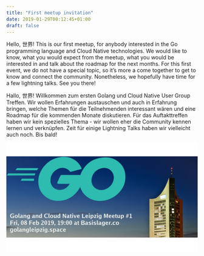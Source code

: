 ```yaml
---
title: "First meetup invitation"
date: 2019-01-29T00:12:45+01:00
draft: false
---
```


Hello, 世界! This is our first meetup, for anybody interested in the Go
programming language and Cloud Native technologies. We would like to know, what
you would expect from the meetup, what you would be interested in and talk
about the roadmap for the next months. For this first event, we do not have a
special topic, so it’s more a come together to get to know and connect the
community. Nonetheless, we hopefully have time for a few lightning talks. See
you there!

Hallo, 世界! Willkommen zum ersten Golang und Cloud Native User Group Treffen.
Wir wollen Erfahrungen austauschen und auch in Erfahrung bringen, welche Themen
für die Teilnehmenden interessant wären und eine Roadmap für die kommenden
Monate diskutieren. Für das Auftakttreffen haben wir kein spezielles Thema -
wir wollen eher die Community kennen lernen und verknüpfen. Zeit für einige
Lightning Talks haben wir vielleicht auch noch. Bis bald!

![](images/event-1-meetup.jpg)

